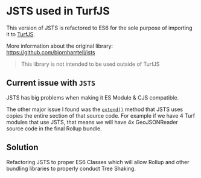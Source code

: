 # JSTS used in TurfJS

This version of JSTS is refactored to ES6 for the sole purpose of importing it to [TurfJS](https://github.com/Turfjs/turf).

More information about the original library: https://github.com/bjornharrtell/jsts

> This library is not intended to be used outside of TurfJS

## Current issue with `JSTS`

JSTS has big problems when making it ES Module & CJS compatible.

The other major issue I found was the [`extend()`](https://github.com/bjornharrtell/jsts/blob/master/src/org/locationtech/jts/operation/buffer/BufferOp.js#L6) method that JSTS uses copies the entire section of that source code. For example if we have 4 Turf modules that use JSTS, that means we will have 4x GeoJSONReader source code in the final Rollup bundle.

## Solution

Refactoring JSTS to proper ES6 Classes which will allow Rollup and other bundling libraries to properly conduct Tree Shaking.

